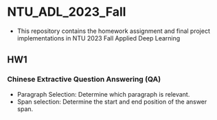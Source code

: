 # NTU_ADL_2023_Fall
- This repository contains the homework assignment and final project implementations in NTU 2023 Fall Applied Deep Learning
## HW1
### Chinese Extractive Question Answering (QA)
- Paragraph Selection: Determine which paragraph is relevant.
- Span selection: Determine the start and end position of the answer span.

